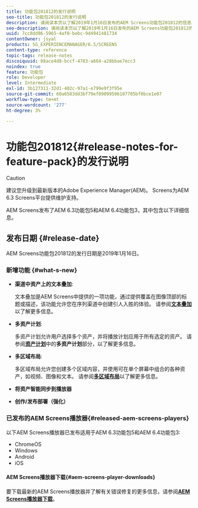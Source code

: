 ```yaml
---
title: 功能包201812的发行说明
seo-title: 功能包201812的发行说明
description: 请阅读本页以了解2019年1月16日发布的AEM Screens功能包201812的信息。
seo-description: 请阅读本页以了解2019年1月16日发布的AEM Screens功能包201812的信息。
uuid: 7cc8dd96-5965-4af0-bebc-9d4941481734
contentOwner: jsyal
products: SG_EXPERIENCEMANAGER/6.5/SCREENS
content-type: reference
topic-tags: release-notes
discoiquuid: 08ace4d8-bccf-4783-a664-a28bbae7ecc3
noindex: true
feature: 功能包
role: Developer
level: Intermediate
exl-id: 3b127311-32d1-402c-97a1-e799e9f3f95e
source-git-commit: 60a6583dd3bf79ef09099506107705bf0bce1e07
workflow-type: tm+mt
source-wordcount: '277'
ht-degree: 3%

---
```


# 功能包201812{#release-notes-for-feature-pack}的发行说明

>[!CAUTION]
>
>建议您升级到最新版本的Adobe Experience Manager(AEM)。 Screens为AEM 6.3 Screens平台提供维护支持。

AEM Screens发布了AEM 6.3功能包5和AEM 6.4功能包3，其中包含以下详细信息。

## 发布日期 {#release-date}

AEM Screens功能包201812的发行日期是2019年1月16日。

### 新增功能 {#what-s-new}

* **渠道中资产上的文本叠加**:

   文本叠加是AEM Screens中提供的一项功能，通过提供覆盖在图像顶部的标题或描述，该功能允许您在序列渠道中创建引人入胜的体验。 请参阅&#x200B;[**文本叠加**](text-overlay.md)&#x200B;以了解更多信息。

* **多资产计划**:

   多资产计划允许用户选择多个资产，并将播放计划应用于所有选定的资产。 请参阅&#x200B;**[资产计划](asset-level-scheduling.md)**&#x200B;中的&#x200B;**多资产计划**&#x200B;部分，以了解更多信息。

* **多区域布局**:

   多区域布局允许您创建多个区域内容，并使用可在单个屏幕中组合的各种资产，如视频、图像和文本。 请参阅&#x200B;**[多区域布局](multi-zone-layout-aem-screens.md)**&#x200B;以了解更多信息。

* **将资产智能同步到播放器**
* **创作/发布部署（强化）**

### 已发布的AEM Screens播放器{#released-aem-screens-players}

以下AEM Screens播放器已发布适用于AEM 6.3功能包5和AEM 6.4功能包3:

* ChromeOS
* Windows
* Android
* iOS

#### AEM Screens播放器下载{#aem-screens-player-downloads}

要下载最新的AEM Screens播放器并了解有关错误修复的更多信息，请参阅&#x200B;[**AEM Screens播放器下载**](https://download.macromedia.com/screens/)。
